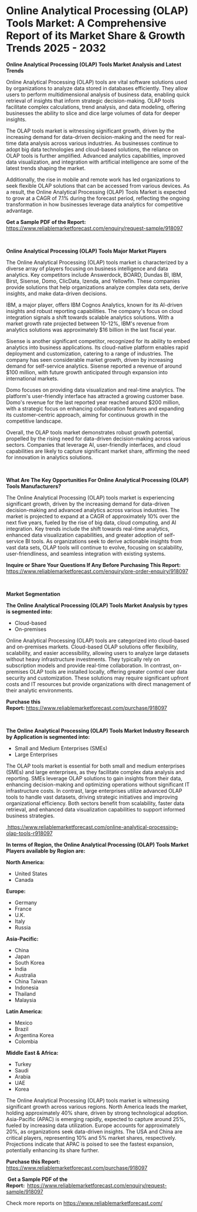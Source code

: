 <p><h1>Online Analytical Processing (OLAP) Tools Market: A Comprehensive Report of its Market Share & Growth Trends 2025 - 2032</h1></p><p><strong>Online Analytical Processing (OLAP) Tools Market Analysis and Latest Trends</strong></p>
<p><p>Online Analytical Processing (OLAP) tools are vital software solutions used by organizations to analyze data stored in databases efficiently. They allow users to perform multidimensional analysis of business data, enabling quick retrieval of insights that inform strategic decision-making. OLAP tools facilitate complex calculations, trend analysis, and data modeling, offering businesses the ability to slice and dice large volumes of data for deeper insights.</p><p>The OLAP tools market is witnessing significant growth, driven by the increasing demand for data-driven decision-making and the need for real-time data analysis across various industries. As businesses continue to adopt big data technologies and cloud-based solutions, the reliance on OLAP tools is further amplified. Advanced analytics capabilities, improved data visualization, and integration with artificial intelligence are some of the latest trends shaping the market.</p><p>Additionally, the rise in mobile and remote work has led organizations to seek flexible OLAP solutions that can be accessed from various devices. As a result, the Online Analytical Processing (OLAP) Tools Market is expected to grow at a CAGR of 7.1% during the forecast period, reflecting the ongoing transformation in how businesses leverage data analytics for competitive advantage.</p></p>
<p><strong>Get a Sample PDF of the Report:&nbsp;</strong> <a href="https://www.reliablemarketforecast.com/enquiry/request-sample/918097?utm_campaign=2481&utm_medium=2&utm_source=Github&utm_content=ia&utm_term=11032025&utm_id=online-analytical-processing-olap-tools">https://www.reliablemarketforecast.com/enquiry/request-sample/918097</a></p>
<p>&nbsp;</p>
<p><strong>Online Analytical Processing (OLAP) Tools Major Market Players</strong></p>
<p><p>The Online Analytical Processing (OLAP) tools market is characterized by a diverse array of players focusing on business intelligence and data analytics. Key competitors include Answerdock, BOARD, Dundas BI, IBM, Birst, Sisense, Domo, ClicData, Izenda, and Yellowfin. These companies provide solutions that help organizations analyze complex data sets, derive insights, and make data-driven decisions.</p><p>IBM, a major player, offers IBM Cognos Analytics, known for its AI-driven insights and robust reporting capabilities. The company's focus on cloud integration signals a shift towards scalable analytics solutions. With a market growth rate projected between 10-12%, IBM's revenue from analytics solutions was approximately $16 billion in the last fiscal year.</p><p>Sisense is another significant competitor, recognized for its ability to embed analytics into business applications. Its cloud-native platform enables rapid deployment and customization, catering to a range of industries. The company has seen considerable market growth, driven by increasing demand for self-service analytics. Sisense reported a revenue of around $100 million, with future growth anticipated through expansion into international markets.</p><p>Domo focuses on providing data visualization and real-time analytics. The platform's user-friendly interface has attracted a growing customer base. Domo's revenue for the last reported year reached around $200 million, with a strategic focus on enhancing collaboration features and expanding its customer-centric approach, aiming for continuous growth in the competitive landscape.</p><p>Overall, the OLAP tools market demonstrates robust growth potential, propelled by the rising need for data-driven decision-making across various sectors. Companies that leverage AI, user-friendly interfaces, and cloud capabilities are likely to capture significant market share, affirming the need for innovation in analytics solutions.</p></p>
<p>&nbsp;</p>
<p><strong>What Are The Key Opportunities For Online Analytical Processing (OLAP) Tools Manufacturers?</strong></p>
<p><p>The Online Analytical Processing (OLAP) tools market is experiencing significant growth, driven by the increasing demand for data-driven decision-making and advanced analytics across various industries. The market is projected to expand at a CAGR of approximately 10% over the next five years, fueled by the rise of big data, cloud computing, and AI integration. Key trends include the shift towards real-time analytics, enhanced data visualization capabilities, and greater adoption of self-service BI tools. As organizations seek to derive actionable insights from vast data sets, OLAP tools will continue to evolve, focusing on scalability, user-friendliness, and seamless integration with existing systems.</p></p>
<p><strong>Inquire or Share Your Questions If Any Before Purchasing This Report:</strong> <a href="https://www.reliablemarketforecast.com/enquiry/pre-order-enquiry/918097?utm_campaign=2481&utm_medium=2&utm_source=Github&utm_content=ia&utm_term=11032025&utm_id=online-analytical-processing-olap-tools">https://www.reliablemarketforecast.com/enquiry/pre-order-enquiry/918097</a></p>
<p>&nbsp;</p>
<p><strong>Market Segmentation</strong></p>
<p><strong>The Online Analytical Processing (OLAP) Tools Market Analysis by types is segmented into:</strong></p>
<p><ul><li>Cloud-based</li><li>On-premises</li></ul></p>
<p><p>Online Analytical Processing (OLAP) tools are categorized into cloud-based and on-premises markets. Cloud-based OLAP solutions offer flexibility, scalability, and easier accessibility, allowing users to analyze large datasets without heavy infrastructure investments. They typically rely on subscription models and provide real-time collaboration. In contrast, on-premises OLAP tools are installed locally, offering greater control over data security and customization. These solutions may require significant upfront costs and IT resources but provide organizations with direct management of their analytic environments.</p></p>
<p><strong>Purchase this Report:&nbsp;</strong><a href="https://www.reliablemarketforecast.com/purchase/918097?utm_campaign=2481&utm_medium=2&utm_source=Github&utm_content=ia&utm_term=11032025&utm_id=online-analytical-processing-olap-tools">https://www.reliablemarketforecast.com/purchase/918097</a></p>
<p>&nbsp;</p>
<p><strong>The Online Analytical Processing (OLAP) Tools Market Industry Research by Application is segmented into:</strong></p>
<p><ul><li>Small and Medium Enterprises (SMEs)</li><li>Large Enterprises</li></ul></p>
<p><p>The OLAP tools market is essential for both small and medium enterprises (SMEs) and large enterprises, as they facilitate complex data analysis and reporting. SMEs leverage OLAP solutions to gain insights from their data, enhancing decision-making and optimizing operations without significant IT infrastructure costs. In contrast, large enterprises utilize advanced OLAP tools to handle vast datasets, driving strategic initiatives and improving organizational efficiency. Both sectors benefit from scalability, faster data retrieval, and enhanced data visualization capabilities to support informed business strategies.</p></p>
<p><a href="https://www.reliablemarketforecast.com/online-analytical-processing-olap-tools-r918097?utm_campaign=2481&utm_medium=2&utm_source=Github&utm_content=ia&utm_term=11032025&utm_id=online-analytical-processing-olap-tools">&nbsp;https://www.reliablemarketforecast.com/online-analytical-processing-olap-tools-r918097</a></p>
<p><strong>In terms of Region, the Online Analytical Processing (OLAP) Tools Market Players available by Region are:</strong></p>
<p>
    <p> <strong> North America: </strong>
        <ul>
            <li>United States</li>
            <li>Canada</li>
        </ul>
        </p> 
    <p> <strong> Europe: </strong>
        <ul>
            <li>Germany</li>
            <li>France</li>
            <li>U.K.</li>
            <li>Italy</li>
            <li>Russia</li>
        </ul>
        </p> 
    <p> <strong> Asia-Pacific: </strong>
        <ul>
            <li>China</li>
            <li>Japan</li>
            <li>South Korea</li>
            <li>India</li>
            <li>Australia</li>
            <li>China Taiwan</li>
            <li>Indonesia</li>
            <li>Thailand</li>
            <li>Malaysia</li>
        </ul>
        </p> 
    <p> <strong> Latin America: </strong>
        <ul>
            <li>Mexico</li>
            <li>Brazil</li>
            <li>Argentina Korea</li>
            <li>Colombia</li>
        </ul>
        </p> 
    <p> <strong> Middle East & Africa: </strong>
        <ul>
            <li>Turkey</li>
            <li>Saudi</li>
            <li>Arabia</li>
            <li>UAE</li>
            <li>Korea</li>
        </ul>
    </p>
    </p>
<p><p>The Online Analytical Processing (OLAP) tools market is witnessing significant growth across various regions. North America leads the market, holding approximately 40% share, driven by strong technological adoption. Asia-Pacific (APAC) is emerging rapidly, expected to capture around 25%, fueled by increasing data utilization. Europe accounts for approximately 20%, as organizations seek data-driven insights. The USA and China are critical players, representing 10% and 5% market shares, respectively. Projections indicate that APAC is poised to see the fastest expansion, potentially enhancing its share further.</p></p>
<p><strong>Purchase this Report: </strong><a href="https://www.reliablemarketforecast.com/purchase/918097?utm_campaign=2481&utm_medium=2&utm_source=Github&utm_content=ia&utm_term=11032025&utm_id=online-analytical-processing-olap-tools">https://www.reliablemarketforecast.com/purchase/918097</a></p>
<p>&nbsp;<strong>Get a Sample PDF of the Report:&nbsp;&nbsp;</strong><a href="https://www.reliablemarketforecast.com/enquiry/request-sample/918097?utm_campaign=2481&utm_medium=2&utm_source=Github&utm_content=ia&utm_term=11032025&utm_id=online-analytical-processing-olap-tools">https://www.reliablemarketforecast.com/enquiry/request-sample/918097</a></p>
<p><strong></strong></p>
<p>Check more reports on <a href="https://www.reliablemarketforecast.com/?utm_campaign=2481&utm_medium=2&utm_source=Github&utm_content=ia&utm_term=11032025&utm_id=online-analytical-processing-olap-tools">https://www.reliablemarketforecast.com/</a></p>